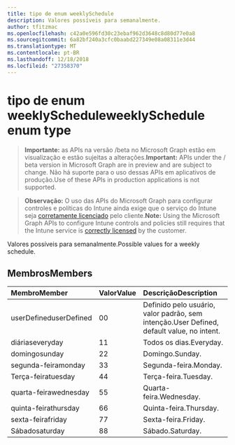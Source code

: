 ```yaml
---
title: tipo de enum weeklySchedule
description: Valores possíveis para semanalmente.
author: tfitzmac
ms.openlocfilehash: c42a0e596fd30c23ebaf962d3648c8d80d77e0a8
ms.sourcegitcommit: 6a82bf240a3cfc0baabd227349e08a08311e3d44
ms.translationtype: MT
ms.contentlocale: pt-BR
ms.lasthandoff: 12/18/2018
ms.locfileid: "27358370"
---
```

# <a name="weeklyschedule-enum-type"></a><span data-ttu-id="32af4-103">tipo de enum weeklySchedule</span><span class="sxs-lookup"><span data-stu-id="32af4-103">weeklySchedule enum type</span></span>

> <span data-ttu-id="32af4-104">**Importante:** as APIs na versão /beta no Microsoft Graph estão em visualização e estão sujeitas a alterações.</span><span class="sxs-lookup"><span data-stu-id="32af4-104">**Important:** APIs under the / beta version in Microsoft Graph are in preview and are subject to change.</span></span> <span data-ttu-id="32af4-105">Não há suporte para o uso dessas APIs em aplicativos de produção.</span><span class="sxs-lookup"><span data-stu-id="32af4-105">Use of these APIs in production applications is not supported.</span></span>

> <span data-ttu-id="32af4-106">**Observação:** O uso das APIs do Microsoft Graph para configurar controles e políticas do Intune ainda exige que o serviço do Intune seja [corretamente licenciado](https://go.microsoft.com/fwlink/?linkid=839381) pelo cliente.</span><span class="sxs-lookup"><span data-stu-id="32af4-106">**Note:** Using the Microsoft Graph APIs to configure Intune controls and policies still requires that the Intune service is [correctly licensed](https://go.microsoft.com/fwlink/?linkid=839381) by the customer.</span></span>

<span data-ttu-id="32af4-107">Valores possíveis para semanalmente.</span><span class="sxs-lookup"><span data-stu-id="32af4-107">Possible values for a weekly schedule.</span></span>
## <a name="members"></a><span data-ttu-id="32af4-108">Membros</span><span class="sxs-lookup"><span data-stu-id="32af4-108">Members</span></span>
|<span data-ttu-id="32af4-109">Membro</span><span class="sxs-lookup"><span data-stu-id="32af4-109">Member</span></span>|<span data-ttu-id="32af4-110">Valor</span><span class="sxs-lookup"><span data-stu-id="32af4-110">Value</span></span>|<span data-ttu-id="32af4-111">Descrição</span><span class="sxs-lookup"><span data-stu-id="32af4-111">Description</span></span>|
|:---|:---|:---|
|<span data-ttu-id="32af4-112">userDefined</span><span class="sxs-lookup"><span data-stu-id="32af4-112">userDefined</span></span>|<span data-ttu-id="32af4-113">0</span><span class="sxs-lookup"><span data-stu-id="32af4-113">0</span></span>|<span data-ttu-id="32af4-114">Definido pelo usuário, valor padrão, sem intenção.</span><span class="sxs-lookup"><span data-stu-id="32af4-114">User Defined, default value, no intent.</span></span>|
|<span data-ttu-id="32af4-115">diárias</span><span class="sxs-lookup"><span data-stu-id="32af4-115">everyday</span></span>|<span data-ttu-id="32af4-116">1</span><span class="sxs-lookup"><span data-stu-id="32af4-116">1</span></span>|<span data-ttu-id="32af4-117">Todos os dias.</span><span class="sxs-lookup"><span data-stu-id="32af4-117">Everyday.</span></span>|
|<span data-ttu-id="32af4-118">domingo</span><span class="sxs-lookup"><span data-stu-id="32af4-118">sunday</span></span>|<span data-ttu-id="32af4-119">2</span><span class="sxs-lookup"><span data-stu-id="32af4-119">2</span></span>|<span data-ttu-id="32af4-120">Domingo.</span><span class="sxs-lookup"><span data-stu-id="32af4-120">Sunday.</span></span>|
|<span data-ttu-id="32af4-121">segunda-feira</span><span class="sxs-lookup"><span data-stu-id="32af4-121">monday</span></span>|<span data-ttu-id="32af4-122">3</span><span class="sxs-lookup"><span data-stu-id="32af4-122">3</span></span>|<span data-ttu-id="32af4-123">Segunda-feira.</span><span class="sxs-lookup"><span data-stu-id="32af4-123">Monday.</span></span>|
|<span data-ttu-id="32af4-124">Terça-feira</span><span class="sxs-lookup"><span data-stu-id="32af4-124">tuesday</span></span>|<span data-ttu-id="32af4-125">4</span><span class="sxs-lookup"><span data-stu-id="32af4-125">4</span></span>|<span data-ttu-id="32af4-126">Terça-feira.</span><span class="sxs-lookup"><span data-stu-id="32af4-126">Tuesday.</span></span>|
|<span data-ttu-id="32af4-127">quarta-feira</span><span class="sxs-lookup"><span data-stu-id="32af4-127">wednesday</span></span>|<span data-ttu-id="32af4-128">5</span><span class="sxs-lookup"><span data-stu-id="32af4-128">5</span></span>|<span data-ttu-id="32af4-129">Quarta-feira.</span><span class="sxs-lookup"><span data-stu-id="32af4-129">Wednesday.</span></span>|
|<span data-ttu-id="32af4-130">quinta-feira</span><span class="sxs-lookup"><span data-stu-id="32af4-130">thursday</span></span>|<span data-ttu-id="32af4-131">6</span><span class="sxs-lookup"><span data-stu-id="32af4-131">6</span></span>|<span data-ttu-id="32af4-132">Quinta-feira.</span><span class="sxs-lookup"><span data-stu-id="32af4-132">Thursday.</span></span>|
|<span data-ttu-id="32af4-133">sexta-feira</span><span class="sxs-lookup"><span data-stu-id="32af4-133">friday</span></span>|<span data-ttu-id="32af4-134">7</span><span class="sxs-lookup"><span data-stu-id="32af4-134">7</span></span>|<span data-ttu-id="32af4-135">Sexta-feira.</span><span class="sxs-lookup"><span data-stu-id="32af4-135">Friday.</span></span>|
|<span data-ttu-id="32af4-136">Sábado</span><span class="sxs-lookup"><span data-stu-id="32af4-136">saturday</span></span>|<span data-ttu-id="32af4-137">8</span><span class="sxs-lookup"><span data-stu-id="32af4-137">8</span></span>|<span data-ttu-id="32af4-138">Sábado.</span><span class="sxs-lookup"><span data-stu-id="32af4-138">Saturday.</span></span>|





